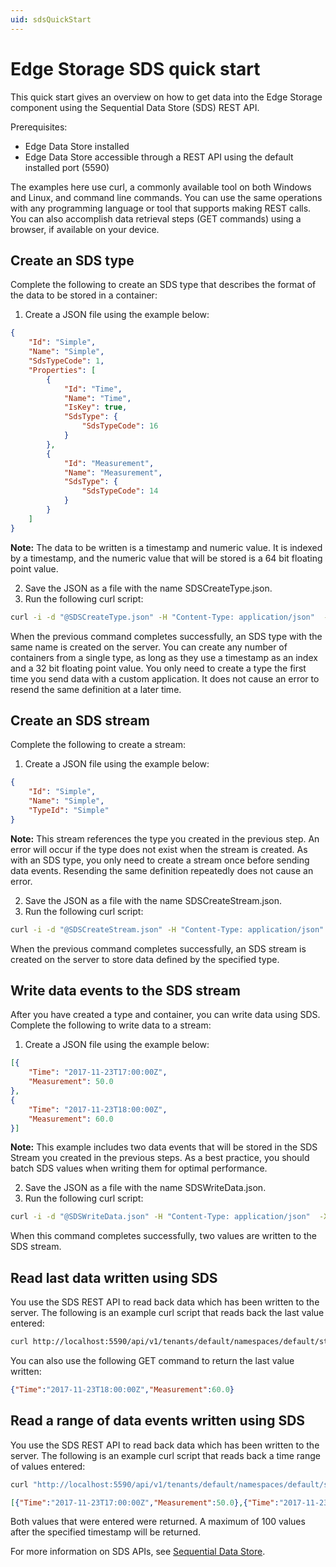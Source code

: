```yaml
---
uid: sdsQuickStart
---
```


# Edge Storage SDS quick start

This quick start gives an overview on how to get data into the Edge Storage component using the Sequential Data Store (SDS) REST API. 

Prerequisites:
  * Edge Data Store installed
  * Edge Data Store accessible through a REST API using the default installed port (5590)

The examples here use curl, a commonly available tool on both Windows and Linux, and command line commands. You can use the same operations with any programming language or tool that supports making REST calls. You can also accomplish data retrieval steps (GET commands) using a browser, if available on your device.

## Create an SDS type

Complete the following to create an SDS type that describes the format of the data to be stored in a container:

1. Create a JSON file using the example below:

```json
{
    "Id": "Simple",
    "Name": "Simple",
    "SdsTypeCode": 1,
    "Properties": [
        {
            "Id": "Time",
            "Name": "Time",
            "IsKey": true,
            "SdsType": {
                "SdsTypeCode": 16
            }
        },
        {
            "Id": "Measurement",
            "Name": "Measurement",
            "SdsType": {
                "SdsTypeCode": 14
            }
        }
    ]
}
```

**Note:** The data to be written is a timestamp and numeric value.  It is indexed by a timestamp, and the numeric value that will be stored is a 64 bit floating point value. 

2. Save the JSON as a file with the name SDSCreateType.json.
3. Run the following curl script:

```bash
curl -i -d "@SDSCreateType.json" -H "Content-Type: application/json"  -X POST http://localhost:5590/api/v1/tenants/default/namespaces/default/types/Simple
```

When the previous command completes successfully, an SDS type with the same name is created on the server. You can create any number of containers from a single type, as long as they use a timestamp as an index and a 32 bit floating point value. You only need to create a type the first time you send data with a custom application. It does not cause an error to resend the same definition at a later time.

## Create an SDS stream

Complete the following to create a stream: 

1. Create a JSON file using the example below:

```json
{
    "Id": "Simple",
    "Name": "Simple",
    "TypeId": "Simple"
}
```

**Note:** This stream references the type you created in the previous step.  An error will occur if the type does not exist when the stream is created. As with an SDS type, you only need to create a stream once before sending data events. Resending the same definition repeatedly does not cause an error.

2. Save the JSON as a file with the name SDSCreateStream.json.
3. Run the following curl script:

```bash
curl -i -d "@SDSCreateStream.json" -H "Content-Type: application/json"  -X POST http://localhost:5590/api/v1/tenants/default/namespaces/default/streams/Simple
```

When the previous command completes successfully, an SDS stream is created on the server to store data defined by the specified type.

## Write data events to the SDS stream

After you have created a type and container, you can write data using SDS. Complete the following to write data to a stream:

1. Create a JSON file using the example below:

```json
[{
    "Time": "2017-11-23T17:00:00Z",
    "Measurement": 50.0
},
{
    "Time": "2017-11-23T18:00:00Z",
    "Measurement": 60.0
}]
```

**Note:** This example includes two data events that will be stored in the SDS Stream you created in the previous steps. As a best practice, you should batch SDS values when writing them for optimal performance.

2. Save the JSON as a file with the name SDSWriteData.json.
3. Run the following curl script:

```bash
curl -i -d "@SDSWriteData.json" -H "Content-Type: application/json"  -X POST http://localhost:5590/api/v1/tenants/default/namespaces/default/streams/Simple/Data
```

When this command completes successfully, two values are written to the SDS stream.

## Read last data written using SDS

You use the SDS REST API to read back data which has been written to the server. The following is an example curl script that reads back the last value entered:

```bash
curl http://localhost:5590/api/v1/tenants/default/namespaces/default/streams/Simple/Data/Last
```

You can also use the following GET command to return the last value written:

```json
{"Time":"2017-11-23T18:00:00Z","Measurement":60.0}
```

## Read a range of data events written using SDS

You use the SDS REST API to read back data which has been written to the server. The following is an example curl script that reads back a time range of values entered:

```bash
curl "http://localhost:5590/api/v1/tenants/default/namespaces/default/streams/Simple/Data?startIndex=2017-07-08T13:00:00Z&count=100"
```

```json
[{"Time":"2017-11-23T17:00:00Z","Measurement":50.0},{"Time":"2017-11-23T18:00:00Z","Measurement":60.0}]
```

Both values that were entered were returned.  A maximum of 100 values after the specified timestamp will be returned.

For more information on SDS APIs, see [Sequential Data Store](xref:sdsOverview).
